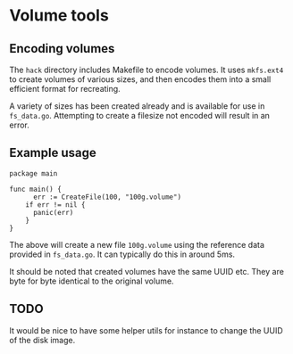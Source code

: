 # Volume tools

## Encoding volumes

The `hack` directory includes Makefile to encode volumes.
It uses `mkfs.ext4` to create volumes of various sizes, and then encodes them into a small efficient format for recreating.

A variety of sizes has been created already and is available for use in `fs_data.go`. Attempting to create a filesize not encoded will result in an error.

## Example usage

    package main

    func main() {
	      err := CreateFile(100, "100g.volume")
        if err != nil {
          panic(err)
        }
    }

The above will create a new file `100g.volume` using the reference data provided in `fs_data.go`. It can typically do this in around 5ms.

It should be noted that created volumes have the same UUID etc. They are byte for byte identical to the original volume.

## TODO

It would be nice to have some helper utils for instance to change the UUID of the disk image.